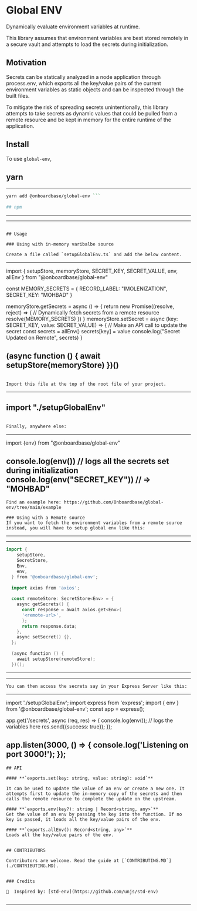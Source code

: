 
<div align=“center”>

# Global ENV

Dynamically evaluate environment variables at runtime.

This library assumes that environment variables are best stored remotely in a secure vault and attempts to load the secrets during initialization.

</div>

## Motivation

Secrets can be statically analyzed in a node application through process.env, which exports all the key/value pairs of the current environment variables as static objects and can be inspected through the built files.

To mitigate the risk of spreading secrets unintentionally, this library attempts to take secrets as dynamic values that could be pulled from a remote resource and be kept in memory for the entire runtime of the application.



## Install

To use `global-env`,
## yarn

---
```bash
yarn add @onboardbase/global-env ```
 
## npm
```
---
---
```

## Usage

### Using with in-memory varibalbe source

Create a file called `setupGlobalEnv.ts` and add the below content. 

```
---
import { setupStore, memoryStore, SECRET_KEY, SECRET_VALUE, env, allEnv } from "@onboardbase/global-env"

const MEMORY_SECRETS = {
    RECORD_LABEL: "IMOLENIZATION",
    SECRET_KEY: "MOHBAD"
}

memoryStore.getSecrets = async () => {
    return new Promise((resolve, reject) => {
        // Dynamically fetch secrets from a remote resource
        resolve(MEMORY_SECRETS)
    })
}
memoryStore.setSecret = async (key: SECRET_KEY, value: SECRET_VALUE) => {
    // Make an API call to update the secret
    const secrets = allEnv()
    secrets[key] = value
    console.log("Secret Updated on Remote", secrets)
}


(async function () {
    await setupStore(memoryStore)
})()
---
```

Import this file at the top of the root file of your project.
```
---
import "./setupGlobalEnv"
---
```

Finally, anywhere else:
```
---
import {env} from "@onboardbase/global-env"

console.log(env()) // logs all the secrets set during initialization
console.log(env("SECRET_KEY")) // => "MOHBAD"
---
```
Find an example here: https://github.com/Onboardbase/global-env/tree/main/example

### Using with a Remote source
If you want to fetch the environment variables from a remote source instead, you will have to setup global env like this:
```
---

---
```go
import {
	setupStore,
	SecretStore, 
	Env,
	env,
  } from '@onboardbase/global-env';
  
  import axios from 'axios';
  
  const remoteStore: SecretStore<Env> = {
	async getSecrets() {
	  const response = await axios.get<Env>(
	  '<remote-url>',
	  );
	  return response.data;
	},
	async setSecret() {},
  };
  
  (async function () {
	await setupStore(remoteStore);
  })();
```
---

---
```
You can then access the secrets say in your Express Server like this:
```
---
import './setupGlobalEnv';
import express from 'express';
import { env } from '@onboardbase/global-env';
const app = express();

app.get('/secrets', async (req, res) => {
  console.log(env()); // logs the variables here
  res.send({success: true});
});

app.listen(3000, () => {
  console.log('Listening on port 3000!');
});
---
```
## API

#### **`exports.set(key: string, value: string): void`**

It can be used to update the value of an env or create a new one. It attempts first to update the in-memory copy of the secrets and then calls the remote resource to complete the update on the upstream.

#### **`exports.env(key?): string | Record<string, any>`**
Get the value of an env by passing the key into the function. If no key is passed, it loads all the key/value pairs of the env.

#### **`exports.allEnv(): Record<string, any>`**
Loads all the key/value pairs of the env.


## CONTRIBUTORS

Contributors are welcome. Read the guide at [`CONTRIBUTING.MD`](./CONTRIBUTING.MD).


### Credits

🙌  Inspired by: [std-env](https://github.com/unjs/std-env)


```
---
